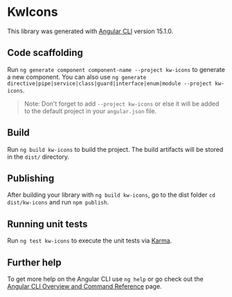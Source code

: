 # KwIcons

This library was generated with [Angular CLI](https://github.com/angular/angular-cli) version 15.1.0.

## Code scaffolding

Run `ng generate component component-name --project kw-icons` to generate a new component. You can also use `ng generate directive|pipe|service|class|guard|interface|enum|module --project kw-icons`.
> Note: Don't forget to add `--project kw-icons` or else it will be added to the default project in your `angular.json` file. 

## Build

Run `ng build kw-icons` to build the project. The build artifacts will be stored in the `dist/` directory.

## Publishing

After building your library with `ng build kw-icons`, go to the dist folder `cd dist/kw-icons` and run `npm publish`.

## Running unit tests

Run `ng test kw-icons` to execute the unit tests via [Karma](https://karma-runner.github.io).

## Further help

To get more help on the Angular CLI use `ng help` or go check out the [Angular CLI Overview and Command Reference](https://angular.io/cli) page.
